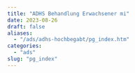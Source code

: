 ```yaml
---
title: "ADHS Behandlung Erwachsener mi"
date: 2023-08-26
draft: false
aliases:
  - "/ads/adhs-hochbegabt/pg_index.htm"
categories:
  - "ads"
slug: "pg_index"
---
```


